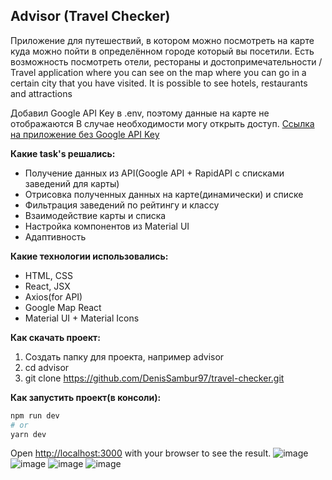 ## Advisor (Travel Checker)

Приложение для путешествий, в котором можно посмотреть на карте куда можно пойти в определённом городе который вы посетили. Есть возможность посмотреть отели, рестораны и достопримечательности / Travel application where you can see on the map where you can go in a certain city that you have visited. It is possible to see hotels, restaurants and attractions

Добавил Google API Key в .env, поэтому данные на карте не отображаются В случае необходимости могу открыть доступ.
[Ссылка на приложение без Google API Key](https://travel-checker.vercel.app/)

**Какие task's решались:**
- Получение данных из API(Google API + RapidAPI с списками заведений для карты)
- Отрисовка полученных данных на карте(динамически) и списке
- Фильтрация заведений по рейтингу и классу
- Взаимодействие карты и списка
- Настройка компонентов из Material UI
- Адаптивность

**Какие технологии использовались:**
- HTML, CSS
- React, JSX
- Axios(for API)
- Google Map React
- Material UI + Material Icons

**Как скачать проект:**
1. Создать папку для проекта, например advisor
2. cd advisor
3. git clone https://github.com/DenisSambur97/travel-checker.git

**Как запустить проект(в консоли):**
```bash
npm run dev 
# or
yarn dev
```
Open [http://localhost:3000](http://localhost:3000) with your browser to see the result.
![image](https://user-images.githubusercontent.com/65072293/222695613-53cfd48d-3e80-4151-a93f-68809f6ae0db.png)
![image](https://user-images.githubusercontent.com/65072293/222695847-43d10e8d-539c-4c63-a77a-d24cbd2286a2.png)
![image](https://user-images.githubusercontent.com/65072293/222695964-98d753bd-6dd4-4cb6-acf6-1a6f4295ec79.png)
![image](https://user-images.githubusercontent.com/65072293/222696134-f0f92314-3585-4cbc-b5b7-f58275f918d0.png)
